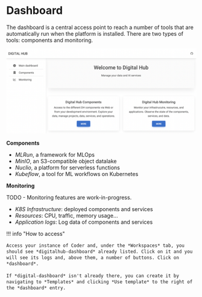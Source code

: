 # Dashboard

The dashboard is a central access point to reach a number of tools that are automatically run when the platform is installed. There are two types of tools: components and monitoring.

![Dashboard image](../images/dashboard.png)

**Components**

- *MLRun*, a framework for MLOps
- *MinIO*, an S3-compatible object datalake
- *Nuclio*, a platform for serverless functions
- *Kubeflow*, a tool for ML workflows on Kubernetes

**Monitoring**

TODO - Monitoring features are work-in-progress.

- *K8S Infrastructure*: deployed components and services
- *Resources*: CPU, traffic, memory usage...
- *Application logs*: Log data of components and services

!!! info "How to access"

    Access your instance of Coder and, under the *Workspaces* tab, you should see *digitalhub-dashboard* already listed. Click on it and you will see its logs and, above them, a number of buttons. Click on *dashboard*.
    
    If *digital-dashboard* isn't already there, you can create it by navigating to *Templates* and clicking *Use template* to the right of the *dashboard* entry.